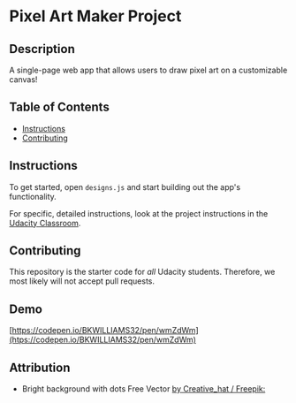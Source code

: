 # Pixel Art Maker Project

## Description
A single-page web app that allows users to draw pixel art on a customizable canvas!

## Table of Contents

* [Instructions](#instructions)
* [Contributing](#contributing)

## Instructions

To get started, open `designs.js` and start building out the app's functionality.

For specific, detailed instructions, look at the project instructions in the [Udacity Classroom](https://classroom.udacity.com/me).

## Contributing

This repository is the starter code for _all_ Udacity students. Therefore, we most likely will not accept pull requests.

## Demo
[https://codepen.io/BKWILLIAMS32/pen/wmZdWm](htps://codepen.io/BKWILLIAMS32/pen/wmZdWm)

## Attribution
- Bright background with dots Free Vector [by Creative_hat / Freepik:](https://www.freepik.com/free-vector/bright-background-with-dots_1252906.htm#term=abstract%20background&page=1&position=2)
